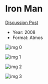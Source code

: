 # Iron Man

[Discussion Post](https://www.avsforum.com/threads/bass-eq-for-filtered-movies.2995212/post-56759518)

* Year: 2008
* Format: Atmos

![img 0](https://i.imgur.com/9dlKKQ9.jpg)

![img 1](https://i.imgur.com/ScZdNxK.jpg)

![img 2](https://i.imgur.com/ACYO7qb.jpg)

![img 3](https://i.imgur.com/Zg0NPJd.jpg)

